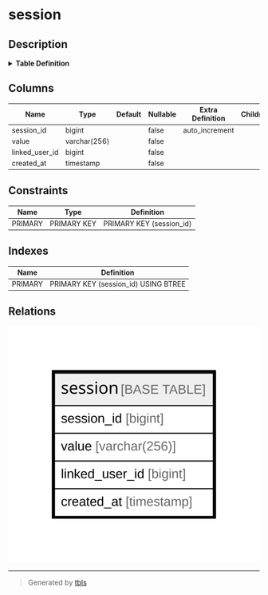 # session

## Description

<details>
<summary><strong>Table Definition</strong></summary>

```sql
CREATE TABLE `session` (
  `session_id` bigint NOT NULL AUTO_INCREMENT,
  `value` varchar(256) NOT NULL,
  `linked_user_id` bigint NOT NULL,
  `created_at` timestamp NOT NULL,
  PRIMARY KEY (`session_id`)
) ENGINE=InnoDB AUTO_INCREMENT=[Redacted by tbls] DEFAULT CHARSET=utf8mb4 COLLATE=utf8mb4_0900_ai_ci
```

</details>

## Columns

| Name | Type | Default | Nullable | Extra Definition | Children | Parents | Comment |
| ---- | ---- | ------- | -------- | ---------------- | -------- | ------- | ------- |
| session_id | bigint |  | false | auto_increment |  |  |  |
| value | varchar(256) |  | false |  |  |  |  |
| linked_user_id | bigint |  | false |  |  |  |  |
| created_at | timestamp |  | false |  |  |  |  |

## Constraints

| Name | Type | Definition |
| ---- | ---- | ---------- |
| PRIMARY | PRIMARY KEY | PRIMARY KEY (session_id) |

## Indexes

| Name | Definition |
| ---- | ---------- |
| PRIMARY | PRIMARY KEY (session_id) USING BTREE |

## Relations

![er](session.svg)

---

> Generated by [tbls](https://github.com/k1LoW/tbls)

